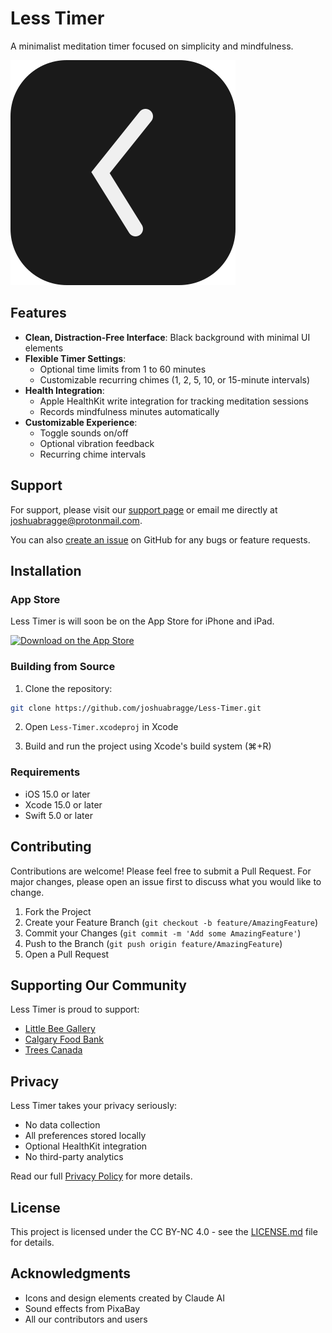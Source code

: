 # Less Timer

A minimalist meditation timer focused on simplicity and mindfulness.

![Less Timer Icon](assets/less-timer-icon.svg)

## Features

* **Clean, Distraction-Free Interface**: Black background with minimal UI elements
* **Flexible Timer Settings**:
  * Optional time limits from 1 to 60 minutes
  * Customizable recurring chimes (1, 2, 5, 10, or 15-minute intervals)
* **Health Integration**: 
  * Apple HealthKit write integration for tracking meditation sessions
  * Records mindfulness minutes automatically
* **Customizable Experience**:
  * Toggle sounds on/off
  * Optional vibration feedback
  * Recurring chime intervals
 
## Support

For support, please visit our [support page](https://joshuabragge.github.io/less-timer/) or email me directly at joshuabragge@protonmail.com.

You can also [create an issue](https://github.com/joshuabragge/Less-Timer/issues) on GitHub for any bugs or feature requests.

## Installation

### App Store
Less Timer is will soon be on the App Store for iPhone and iPad.

[![Download on the App Store](assets/app-store-badge.png)](APP_STORE_LINK)

### Building from Source

1. Clone the repository:
```bash
git clone https://github.com/joshuabragge/Less-Timer.git
```

2. Open `Less-Timer.xcodeproj` in Xcode

3. Build and run the project using Xcode's build system (⌘+R)

### Requirements

* iOS 15.0 or later
* Xcode 15.0 or later
* Swift 5.0 or later

## Contributing

Contributions are welcome! Please feel free to submit a Pull Request. For major changes, please open an issue first to discuss what you would like to change.

1. Fork the Project
2. Create your Feature Branch (`git checkout -b feature/AmazingFeature`)
3. Commit your Changes (`git commit -m 'Add some AmazingFeature'`)
4. Push to the Branch (`git push origin feature/AmazingFeature`)
5. Open a Pull Request

## Supporting Our Community

Less Timer is proud to support:

* [Little Bee Gallery](https://www.littlebeegallery.com/)
* [Calgary Food Bank](https://www.calgaryfoodbank.com/)
* [Trees Canada](https://treecanada.ca/)

## Privacy

Less Timer takes your privacy seriously:
* No data collection
* All preferences stored locally
* Optional HealthKit integration
* No third-party analytics

Read our full [Privacy Policy](privacy-policy.md) for more details.

## License

This project is licensed under the CC BY-NC 4.0 - see the [LICENSE.md](license.md) file for details.

## Acknowledgments

* Icons and design elements created by Claude AI
* Sound effects from PixaBay
* All our contributors and users
